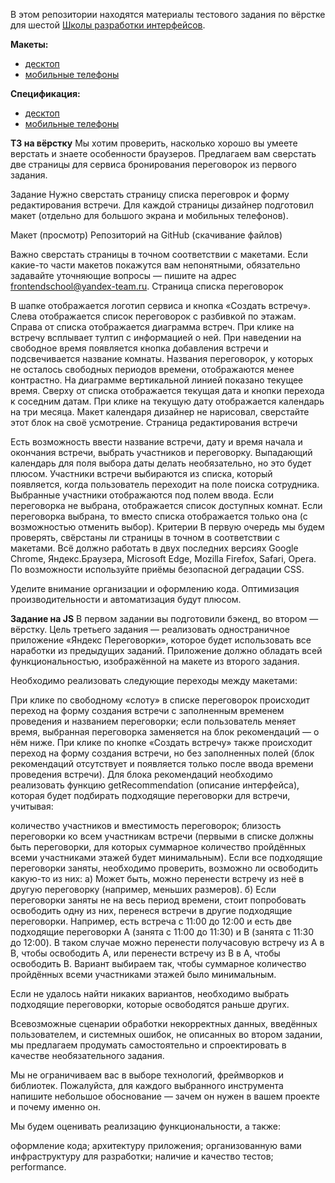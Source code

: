 В этом репозитории находятся материалы тестового задания по вёрстке для шестой [Школы разработки интерфейсов](https://academy.yandex.ru/events/frontend/shri_msk-2018).

**Макеты:**

- [десктоп](desktop-images)
- [мобильные телефоны](touch-images)

**Спецификация:**

- [десктоп](desktop-guide)
- [мобильные телефоны](touch-guide)


**TЗ на вёрстку**
Мы хотим проверить, насколько хорошо вы умеете верстать и знаете особенности браузеров. Предлагаем вам сверстать две страницы для сервиса бронирования переговорок из первого задания.

Задание
Нужно сверстать страницу списка переговрок и форму редактирования встречи. Для каждой страницы дизайнер подготовил макет (отдельно для большого экрана и мобильных телефонов).

Макет (просмотр)
Репозиторий на GitHub (скачивание файлов)

Важно сверстать страницы в точном соответствии с макетами. Если какие-то части макетов покажутся вам непонятными, обязательно задавайте уточняющие вопросы — пишите на адрес frontendschool@yandex-team.ru.
Страница списка переговорок

В шапке отображается логотип сервиса и кнопка «Создать встречу».
Слева отображается список переговорок с разбивкой по этажам.
Справа от списка отображается диаграмма встреч.
При клике на встречу всплывает тултип с информацией о ней.
При наведении на свободное время появляется кнопка добавления встречи и подсвечивается название комнаты.
Названия переговорок, у которых не осталось свободных периодов времени, отображаются менее контрастно.
На диаграмме вертикальной линией показано текущее время.
Сверху от списка отображается текущая дата и кнопки перехода к соседним датам.
При клике на текущую дату отображается календарь на три месяца.
Макет календаря дизайнер не нарисовал, сверстайте этот блок на своё усмотрение.
Страница редактирования встречи

Есть возможность ввести название встречи, дату и время начала и окончания встречи, выбрать участников и переговорку.
Выпадающий календарь для поля выбора даты делать необязательно, но это будет плюсом.
Участники встречи выбираются из списка, который появляется, когда пользователь переходит на поле поиска сотрудника.
Выбранные участники отображаются под полем ввода.
Если переговорка не выбрана, отображается список доступных комнат.
Если переговорка выбрана, то вместо списка отображается только она (с возможностью отменить выбор).
Критерии
В первую очередь мы будем проверять, свёрстаны ли страницы в точном в соответствии с макетами.
Всё должно работать в двух последних версиях Google Chrome, Яндекс.Браузера, Microsoft Edge, Mozilla Firefox, Safari, Opera. По возможности используйте приёмы безопасной деградации CSS.

Уделите внимание организации и оформлению кода. Оптимизация производительности и автоматизация будут плюсом.

**Задание на JS**
В первом задании вы подготовили бэкенд, во втором — вёрстку. Цель третьего задания — реализовать одностраничное приложение «Яндекс Переговорки», которое будет использовать все наработки из предыдущих заданий. Приложение должно обладать всей функциональностью, изображённой на макете из второго задания.

Необходимо реализовать следующие переходы между макетами:

При клике по свободному «слоту» в списке переговорок происходит переход на форму создания встречи с заполненным временем проведения и названием переговорки; если пользователь меняет время, выбранная переговорка заменяется на блок рекомендаций — о нём ниже.
При клике по кнопке «Создать встречу» также происходит переход на форму создания встречи, но без заполненных полей (блок рекомендаций отсутствует и появляется только после ввода времени проведения встречи).
Для блока рекомендаций необходимо реализовать функцию getRecommendation (описание интерфейса), которая будет подбирать подходящие переговорки для встречи, учитывая:

количество участников и вместимость переговорок;
близость переговорки ко всем участникам встречи (первыми в списке должны быть переговорки, для которых суммарное количество пройдённых всеми участниками этажей будет минимальным).
Если все подходящие переговорки заняты, необходимо проверить, возможно ли освободить какую-то из них: а) Может быть, можно перенести встречу из неё в другую переговорку (например, меньших размеров). б) Если переговорки заняты не на весь период времени, стоит попробовать освободить одну из них, перенеся встречи в другие подходящие переговорки. Например, есть встреча с 11:00 до 12:00 и есть две подходящие переговорки А (занята с 11:00 до 11:30) и B (занята c 11:30 до 12:00). В таком случае можно перенести получасовую встречу из A в B, чтобы освободить А, или перенести встречу из B в A, чтобы освободить B. Вариант выбираем так, чтобы суммарное количество пройдённых всеми участниками этажей было минимальным.

Если не удалось найти никаких вариантов, необходимо выбрать подходящие переговорки, которые освободятся раньше других.

Всевозможные сценарии обработки некорректных данных, введённых пользователем, и системных ошибок, не описанных во втором задании, мы предлагаем продумать самостоятельно и спроектировать в качестве необязательного задания.

Мы не ограничиваем вас в выборе технологий, фреймворков и библиотек. Пожалуйста, для каждого выбранного инструмента напишите небольшое обоснование — зачем он нужен в вашем проекте и почему именно он.

Мы будем оценивать реализацию функциональности, а также:

оформление кода;
архитектуру приложения;
организованную вами инфраструктуру для разработки;
наличие и качество тестов;
performance.
